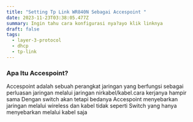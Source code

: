 ```yaml
---
title: "Setting Tp Link WR840N Sebagai Accespoint "
date: 2023-11-23T03:38:05.477Z
summary: Ingin tahu cara konfigurasi nya?ayo klik linknya
draft: false
tags:
  - layer-3-protocol
  - dhcp
  - tp-link
---
```

### Apa Itu Accespoint?

Accespoint adalah sebuah perangkat jaringan yang berfungsi sebagai perluasan jaringan melalui jaringan nirkabel/kabel.cara kerjanya hampir sama Dengan switch akan tetapi bedanya Accespoint menyebarkan jaringan melalui wireless dan kabel tidak seperti Switch yang hanya menyebarkan melalui kabel saja